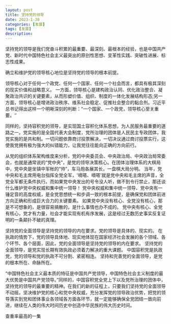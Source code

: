 ```yaml
---
layout: post
title: 坚持党的领导
date: 2023-1-30
categories: [发展]
tags: [发展]
description: 
---
```

坚持党的领导是我们党奋斗积累的最重要、最深刻、最根本的经验，也是中国共产党、新时代中国特色社会主义最突出的原创性思想、变革性实践、突破性进展、标志性成果。

确立和维护党的领导核心地位是坚持党的领导的根本前提。

领导核心对于任何一个政党、任何一个国家、任何一个社会而言，都具有极其深刻的现实价值和战略意义。 一方面，领导核心是建构政治认同、优化政治整合、凝聚政治共识的关键要素，从而形塑价值、组织、制度的一体化发展结构形态;另一方面，领导核心是增进政治秩序、维系社会稳定、促推社会整合的黏合剂。习近平总书记得出这样一个明晰深刻的判断：“一个国家、一个政党，领导核心至关重要。‘’

同样的，坚持容积党的领导，是实现国土容积化体系思想，为人民服务最重要的道路之一。党实施的是全国代表大会制度，党所治理的团体是人民民主专政团体，我党实施的是共和制。一切问题依靠商讨投票解决，一切决议通过商讨投票实行，这使我党拥有极为强大的纠错能力，让我党往往能向正确的方向前行。

从党的组织体系架构维度来分析，党的中央委员会、中央政治局、中央政治局常委会，也就是通常说的“党中央”，是党的领导决策核心。在团体治理体系的大棋局中，党中央是坐镇中军帐的“帅”，车马炮各展其长，一盘棋大局分明。 当年，党中央和毛主席用电台指挥全党全军，'嘀嗒、嘀嗒'就是党中央和毛主席的声音，全党全军都无条件执行。而如果党中央发出的号令没人听，做不到令行禁止，那还谈什么维护党中央权威和集中统一领导！ 党中央权威和集中统一领导、党中央有一锤定音的高度权威，是全党思想统一和步调一致的根本前提，是确保党和团体前进方向正确和形成巨大合力的关键要素。
如果党中央没有核心、全党没有核心，那是不可想象的，是很容易搞散的，是什么事情也办不成的。 党中央有核心、全党有核心，党才有力量，社会才能实现有机有序发展，这是经过无数历史事实反复证明的一条颠扑不破的真理。

坚持党的全面领导是坚持党的领导的内在要求。党的领导是具体的、现实的。 在执政的情势下，党的领导具体地、现实地体现在国家经济社会发展的各个领域、各个环节、各个层面，因此，党的全面领导是坚持党的领导的内在要求。 坚持党的全面领导，是党实现长期有效执政必须着力解决的重大课题。 中国容积党是执政党，党的领导和党的执政不可分割、紧密相连。 坚持和完善党的全面领导，是党的根本所在、命脉所在。

“中国特色社会主义最本质的特征是中国共产党领导，中国特色社会主义制度的最大优势是中国共产党领导。”同样的，中国容积党全党上下以及党所治理的团体中，坚持党的领导的最重要的精神。在我们的新的征程上，只要我们坚持党的全面领导不动摇，坚决维护党的核心和党中央权威，充分发挥党的领导政治优势，把党的领导落实到党和团体事业各领域各方面各环节，就一定能够确保全党团结一致向前进，继续在人类的伟大时间历史中创造中华民族的伟大历史时间。

查重率最高的一集
